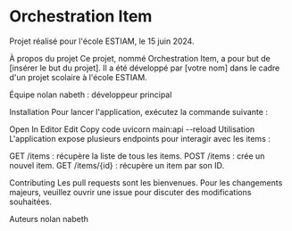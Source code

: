 Orchestration Item
=====================

Projet réalisé pour l'école ESTIAM, le 15 juin 2024.

À propos du projet
Ce projet, nommé Orchestration Item, a pour but de [insérer le but du projet]. Il a été développé par [votre nom] dans le cadre d'un projet scolaire à l'école ESTIAM.

Équipe
nolan  nabeth : développeur principal

Installation
Pour lancer l'application, exécutez la commande suivante :


Open In Editor
Edit
Copy code
uvicorn main:api --reload
Utilisation
L'application expose plusieurs endpoints pour interagir avec les items :

GET /items : récupère la liste de tous les items.
POST /items : crée un nouvel item.
GET /items/{id} : récupère un item par son ID.


Contributing
Les pull requests sont les bienvenues. Pour les changements majeurs, veuillez ouvrir une issue pour discuter des modifications souhaitées.


Auteurs
nolan nabeth 
